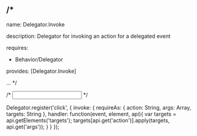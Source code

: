 /*
---

name: Delegator.Invoke

description: Delegator for invoking an action for a delegated event

requires:
 - Behavior/Delegator

provides: [Delegator.Invoke]

...
*/


/*
  <input data-trigger="invoke"
    data-invoke-options="
      {
        'action': 'removeClass',
        'args': ['someClass'],
        'targets': '!.some-parent .some-child-of-that-parent'
      }
    "
  />
*/


Delegator.register('click', {
  invoke: {
    requireAs: {
      action: String,
      args: Array,
      targets: String
    },
    handler: function(event, element, api){
      var targets = api.getElements('targets');
      targets[api.get('action')].apply(targets, api.get('args'));
    }
  }
});
